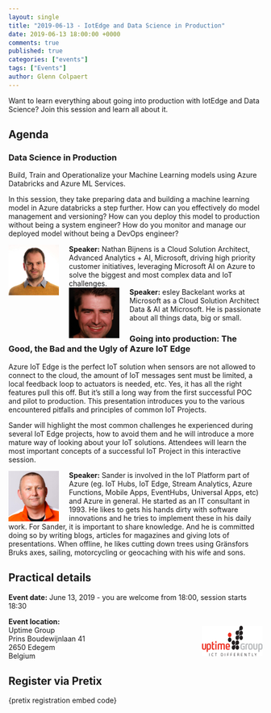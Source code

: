 ```yaml
---
layout: single
title: "2019-06-13 - IotEdge and Data Science in Production"
date: 2019-06-13 18:00:00 +0000
comments: true
published: true
categories: ["events"]
tags: ["Events"]
author: Glenn Colpaert
---
```


Want to learn everything about going into production with IotEdge and Data Science? Join this session and learn all about it.

## Agenda

### Data Science in Production

Build, Train and Operationalize your Machine Learning models using Azure Databricks and Azure ML Services. 

In this session, they take preparing data and building a machine learning model in Azure databricks a step further. 
How can you effectively do model management and versioning? How can you deploy this model to production without being a system engineer? 
How do you monitor and manage our deployed model without being a DevOps engineer?

<img src="/assets/media/speakers/nathan-bijnens.jpg" alt="Nathan Bijnens" align="left" height="100" width="100" style="margin-right: 20px;">**Speaker:** Nathan Bijnens is a Cloud Solution Architect, Advanced Analytics + AI, Microsoft, driving high priority customer initiatives, leveraging Microsoft AI on Azure to solve the biggest and most complex data and IoT challenges.
<br />
<img src="/assets/media/speakers/wesley-backelant.jpg" alt="Wesley Backelant" align="left" height="100" width="100" style="margin-right: 20px;">**Speaker:** esley Backelant works at Microsoft as a Cloud Solution Architect Data & AI at Microsoft. He is passionate about all things data, big or small.

### Going into production: The Good, the Bad and the Ugly of Azure IoT Edge

Azure IoT Edge is the perfect IoT solution when sensors are not allowed to connect to the cloud, the amount of IoT messages sent must be limited, a local feedback loop to actuators is needed, etc.
Yes, it has all the right features pull this off. But it’s still a long way from the first successful POC and pilot to production.
This presentation introduces you to the various encountered pitfalls and principles of common IoT Projects.

Sander will highlight the most common challenges he experienced during several IoT Edge projects, how to avoid them and he will introduce a more mature way of looking about your IoT solutions.
Attendees will learn the most important concepts of a successful IoT Project in this interactive session.

<img src="/assets/media/speakers/sander-vandevelde.jpg" alt="Sander Van De Velde" align="left" height="100" width="100" style="margin-right: 20px;">**Speaker:** Sander is involved in the IoT Platform part of Azure (eg. IoT Hubs, IoT Edge, Stream Analytics, Azure Functions, Mobile Apps, EventHubs, Universal Apps, etc) and Azure in general. He started as an IT consultant in 1993. He likes to gets his hands dirty with software innovations and he tries to implement these in his daily work. For Sander, it is important to share knowledge. And he is committed doing so by writing blogs, articles for magazines and giving lots of presentations. When offline, he likes cutting down trees using Gränsfors Bruks axes, sailing, motorcycling or geocaching with his wife and sons.

## Practical details

**Event date:** June 13, 2019 - you are welcome from 18:00, session starts 18:30

**Event location:**<br />
<img width="120" height="60" align="right" alt="" src="/assets/media/sponsors/logo-uptime.png">Uptime Group<br />
Prins Boudewijnlaan 41<br />
2650 Edegem<br />
Belgium

## Register via Pretix

{pretix registration embed code}
